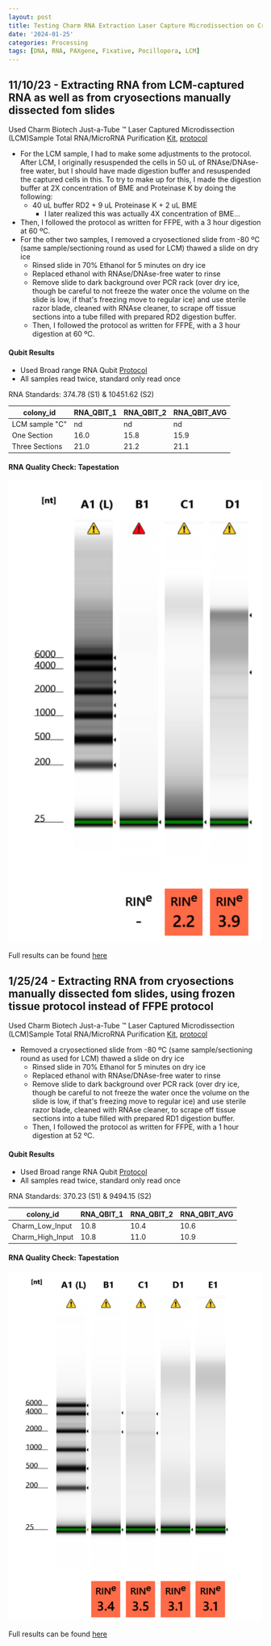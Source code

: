 ```yaml
---
layout: post
title: Testing Charm RNA Extraction Laser Capture Microdissection on Cryosectioned and LCM-d P. acuta 
date: '2024-01-25'
categories: Processing
tags: [DNA, RNA, PAXgene, Fixative, Pocillopora, LCM]
---
```


## 11/10/23 - Extracting RNA from LCM-captured RNA as well as from cryosections manually dissected fom slides

Used Charm Biotech Just-a-Tube ™ Laser Captured Microdissection (LCM)Sample Total RNA/MicroRNA Purification [Kit](https://www.charmbiotech.com/lcm-rna.htm), [protocol](https://github.com/zdellaert/ZD_Putnam_Lab_Notebook/blob/c90a9f5225f541e20b15b3125f474c77712cd64b/protocols/Charm_Biotech_LCM_RNA_Kit.pdf)

- For the LCM sample, I had to make some adjustments to the protocol. After LCM, I originally resuspended the cells in 50 uL of RNAse/DNAse-free water, but I should have made digestion buffer and resuspended the captured cells in this. To try to make up for this, I made the digestion buffer at 2X concentration of BME and Proteinase K by doing the following:
    - 40 uL buffer RD2 + 9 uL Proteinase K + 2 uL BME
        - I later realized this was actually 4X concentration of BME...
- Then, I followed the protocol as written for FFPE, with a 3 hour digestion at 60 ºC.
- For the other two samples, I removed a cryosectioned slide from -80 ºC (same sample/sectioning round as used for LCM) thawed a slide on dry ice 
    - Rinsed slide in 70% Ethanol for 5 minutes on dry ice
    - Replaced ethanol with RNAse/DNAse-free water to rinse
    - Remove slide to dark background over PCR rack (over dry ice, though be careful to not freeze the water once the volume on the slide is low, if that's freezing move to regular ice) and use sterile razor blade, cleaned with RNAse cleaner, to scrape off tissue sections into a tube filled with prepared RD2 digestion buffer.
    - Then, I followed the protocol as written for FFPE, with a 3 hour digestion at 60 ºC.


#### Qubit Results

- Used Broad range RNA Qubit [Protocol](https://zdellaert.github.io/ZD_Putnam_Lab_Notebook/Qubit-Protocol/)
- All samples read twice, standard only read once

 RNA Standards: 374.78 (S1) & 10451.62 (S2)

| colony_id | RNA_QBIT_1 | RNA_QBIT_2 | RNA_QBIT_AVG |
|-----------|------------|------------|--------------|
| LCM sample "C"   |  nd |  nd        |   nd         |
| One Section  |  16.0   |  15.8      |   15.9       |
| Three Sections  |  21.0   |  21.2   |   21.1       |

#### RNA Quality Check: Tapestation

![2023-11-10.JPG](https://github.com/zdellaert/ZD_Putnam_Lab_Notebook/blob/master/images/tapestation/2023-11-10.JPG?raw=true)

Full results can be found [here](https://github.com/zdellaert/ZD_Putnam_Lab_Notebook/blob/master/images/tapestation/2023-11-10.pdf)


## 1/25/24 - Extracting RNA from cryosections manually dissected fom slides, using frozen tissue protocol instead of FFPE protocol

Used Charm Biotech Just-a-Tube ™ Laser Captured Microdissection (LCM)Sample Total RNA/MicroRNA Purification [Kit](https://www.charmbiotech.com/lcm-rna.htm), [protocol](https://github.com/zdellaert/ZD_Putnam_Lab_Notebook/blob/c90a9f5225f541e20b15b3125f474c77712cd64b/protocols/Charm_Biotech_LCM_RNA_Kit.pdf)

- Removed a cryosectioned slide from -80 ºC (same sample/sectioning round as used for LCM) thawed a slide on dry ice 
    - Rinsed slide in 70% Ethanol for 5 minutes on dry ice
    - Replaced ethanol with RNAse/DNAse-free water to rinse
    - Remove slide to dark background over PCR rack (over dry ice, though be careful to not freeze the water once the volume on the slide is low, if that's freezing move to regular ice) and use sterile razor blade, cleaned with RNAse cleaner, to scrape off tissue sections into a tube filled with prepared RD1 digestion buffer.
    - Then, I followed the protocol as written for FFPE, with a 1 hour digestion at 52 ºC.

#### Qubit Results

- Used Broad range RNA Qubit [Protocol](https://zdellaert.github.io/ZD_Putnam_Lab_Notebook/Qubit-Protocol/)
- All samples read twice, standard only read once

 RNA Standards: 370.23 (S1) & 9494.15 (S2)

| colony_id | RNA_QBIT_1 | RNA_QBIT_2 | RNA_QBIT_AVG |
|-----------|------------|------------|--------------|
| Charm_Low_Input   |  10.8   |  10.4     |   10.6       |
| Charm_High_Input  |  10.8   |  11.0     |   10.9       |

#### RNA Quality Check: Tapestation

![2024-01-25.JPG](https://github.com/zdellaert/ZD_Putnam_Lab_Notebook/blob/master/images/tapestation/2024-01-25.JPG?raw=true)

Full results can be found [here](https://github.com/zdellaert/ZD_Putnam_Lab_Notebook/blob/master/images/tapestation/2024-01-25.pdf)
